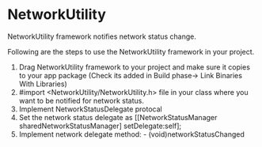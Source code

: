 # NetworkUtility
NetworkUtility framework notifies network status change.

Following are the steps to use the NetworkUtility framework in your project.

1. Drag NetworkUtility framework to your project and make sure it copies to your app package (Check its added in Build phase-> Link Binaries With Libraries)
2. #import <NetworkUtility/NetworkUtility.h> file in your class where you want to be notified for network status.
3. Implement NetworkStatusDelegate protocal 
4. Set the network status delegate as [[NetworkStatusManager sharedNetworkStatusManager] setDelegate:self];
5. Implement network delegate method: - (void)networkStatusChanged

